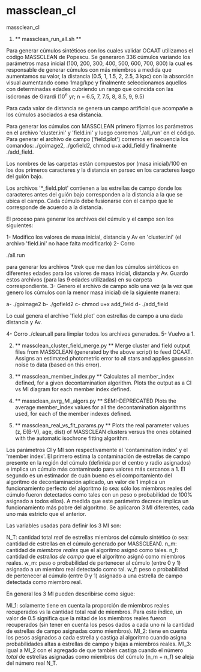 massclean_cl
============

massclean_cl




1) ** massclean_run_all.sh **

Para generar cúmulos sintéticos con los cuales validar OCAAT utilizamos el código MASSCLEAN de Popescu. Se generaron
336 cúmulos variando los parámetros masa inicial (100, 200, 300, 400, 500, 600, 700, 800) la cual es responsable de
generar cúmulos con más miembros a medida que aumentamos su valor, la distancia (0.5, 1, 1.5, 2, 2.5, 3 kpc) con la
absorción visual aumentando como 1mag/kpc y finalmente seleccionamos aquellos con determinadas edades cubriendo un
rango que coincida con las isócronas de Girardi ($10^{n}$ yr; n = 6.5, 7, 7.5, 8, 8.5, 9, 9.5)

Para cada valor de distancia se genera un campo artificial que acompañe a los cúmulos asociados a esa distancia.

Para generar los cúmulos con MASSCLEAN primero fijamos los parámetros en el archivo 'cluster.ini' y 'field.ini' y
luego corremos './all\_run' en el código.
Para generar el archivo de campo ('field.plot') corremos en secuencia los comandos:
./goimage2, ./gofield2, chmod u+x add\_field y finalmente ./add\_field.
  
  
Los nombres de las carpetas están compuestos por (masa inicial)/100 en los dos primeros caracteres
y la distancia en parsec en los caracteres luego del guión bajo.

Los archivos '*_field.plot' contienen a las estrellas de campo donde los caracteres antes del guión
bajo corresponden a la distancia a la que se ubica el campo. Cada cúmulo debe fusionarse con el campo
que le corresponde de acuerdo a la distancia.


El proceso para generar los archivos del cúmulo y el campo son los siguientes:

1- Modifico los valores de masa inicial, distancia y Av en 'cluster.ini' (el archivo 'field.ini' no
hace falta modificarlo)
2- Corro 

./all.run

para generar los archivos *.trek que me dan los cúmulos sintéticos en diferentes
edades para los valores de masa inicial, distancia y Av. Guardo estos archivos (para las 9 edades utilizadas)
en su carpeta correspondiente.
3- Genero el archivo de campo sólo una vez (a la vez que genero los cúmulos con la menor masa inicial)
de la siguiente manera:

a- ./goimage2
b- ./gofield2
c- chmod u+x add_field
d- ./add_field

Lo cual genera el archivo 'field.plot' con estrellas de campo a una dada distancia y Av.

4- Corro ./clean.all para limpiar todos los archivos generados.
5- Vuelvo a 1.



2) ** massclean_cluster_field_merge.py **
Merge cluster and field output files from MASSCLEAN (generated by the above script) to feed OCAAT.
Assigns an estimated photometric error to all stars and applies gaussian noise to data (based on this error).


3) ** massclean_member_index.py **
Calculates all member_index defined, for a given decontamination algorithm. Plots the output as a
CI vs MI diagram for each member index defined.


4) ** massclean_avrg_MI_algors.py ** SEMI-DEPRECATED
Plots the average member_index values for all the decontamination algorithms used, for each of the member indexes defined.


5) ** massclean_real_vs_fit_params.py **
Plots the real parameter values (z, E(B-V), age, dist) of MASSCLEAN clusters versus the ones obtained with the
automatic isochrone fitting algorithm.



Los parámetros CI y MI son respectivamente el 'contamination index' y el 'member index'. El primero estima la contaminación de estrellas
de campo presente en la región del cúmulo (definida por el centro y radio asignados) e implica un cúmulo más contaminado para valores
más cercanos a 1. El segundo es un estimador de cuán bueno es el comportamiento del algoritmo de decontaminación aplicado, un valor de
1 implica un funcionamiento perfecto del algoritmo (o sea: sólo los miembros reales del cúmulo fueron detectados como tales con un 
peso o probabilidad de 100% asignado a todos ellos). A medida que este parámetro decrece implica un funcionamiento más pobre del algoritmo.
Se aplicaron 3 MI diferentes, cada uno más estricto que el anterior.

Las variables usadas para definir los 3 MI son:

N_T: cantidad total *real* de estrellas miembros del cúmulo sintético (o sea: cantidad de estrellas en el cúmulo generado por MASSCLEAN).
n_m: cantidad de *miembros reales* que el algoritmo asignó como tales.
n_f: cantidad de *estrellas de campo* que el algoritmo asignó como miembros reales.
w_m: peso o probabilidad de pertenecer al cúmulo (entre 0 y 1) asignado a un miembro real detectado como tal.
w_f: peso o probabilidad de pertenecer al cúmulo (entre 0 y 1) asignado a una estrella de campo detectada como miembro real.

En general los 3 MI pueden describirse como sigue:

MI_1: solamente tiene en cuenta la proporción de miembros reales recuperados vs la cantidad total real de miembros. Para este
índice, un valor de 0.5 significa que la mitad de los miembros reales fueron recuperados (sin tener en cuenta los pesos dados
a cada uno ni la cantidad de estrellas de campo asignadas como miembros).
MI_2: tiene en cuenta los pesos asignados a cada estrella y castiga al algoritmo cuando asigna probabilidades altas a estrellas
de campo y bajas a miembros reales.
MI_3: igual a MI_2 con el agregado de que también castiga cuando el número *total* de estrellas asignadas como miembros del cúmulo
(n_m + n_f) se aleja del número real N_T.